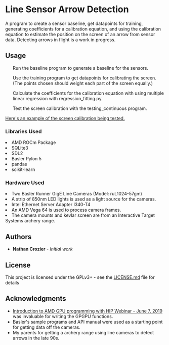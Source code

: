 # Line Sensor Arrow Detection
A program to create a sensor baseline, get datapoints for training, generating coefficients for a calibration equation, and using the calibration equation to estimate the position on the screen of an arrow from sensor data. Detecting arrows in flight is a work in progress.


## Usage

<ul>Run the baseline program to generate a baseline for the sensors.</ul>
<ul>Use the training program to get datapoints for calibrating the screen. (The points chosen should weight each part of the screen equally.)</ul>
<uL>Calculate the coefficients for the calibration equation with using multiple linear regression with regression_fitting.py.</uL>
<ul>Test the screen calibration with the testing_continuous program.</ul>

[Here's an example of the screen calibration being tested.](https://www.youtube.com/watch?v=hSHJYvhAOAk)

### Libraries Used

<li>AMD ROCm Package</li> 
<li>SQLite3</li>
<li>SDL2</li>
<li>Basler Pylon 5 </li>
<li>pandas</li>
<li>scikit-learn</li>

### Hardware Used

<li>Two Basler Runner GigE Line Cameras (Model: ruL1024-57gm)</li> 
<li>A strip of 850nm LED lights is used as a light source for the cameras.</li>
<li>Intel Ethernet Server Adapter I340-T4 </li>
<li>An AMD Vega 64 is used to process camera frames.</li>
<li>The camera mounts and kevlar screen are from an Interactive Target Systems archery range.</li>


## Authors

* **Nathan Crozier** - *Initial work*

## License

This project is licensed under the GPLv3+ - see the [LICENSE.md](LICENSE.md) file for details


## Acknowledgments

* [Introduction to AMD GPU programming with HIP Webinar - June 7, 2019](https://www.youtube.com/watch?v=3ZXbRJVvgJs) was invaluable for writing the GPGPU functions. 
* Basler's sample programs and API manual were used as a starting point for getting data off the cameras.
* My parents for getting a archery range using line cameras to detect arrows in the late 90s.

